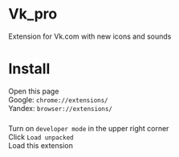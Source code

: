 # Vk_pro
Extension for Vk.com with new icons and sounds
# Install
Open this page  
Google:  `chrome://extensions/`  
Yandex: `browser://extensions/`  
###
Turn on `developer mode` in the upper right corner  
Click `Load unpacked`   
Load this extension  
